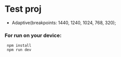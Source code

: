 # Test proj
* Adaptive(breakpoints: 1440, 1240, 1024, 768, 320);

### For run on your device: 
```
 npm install
 npm run dev
```
